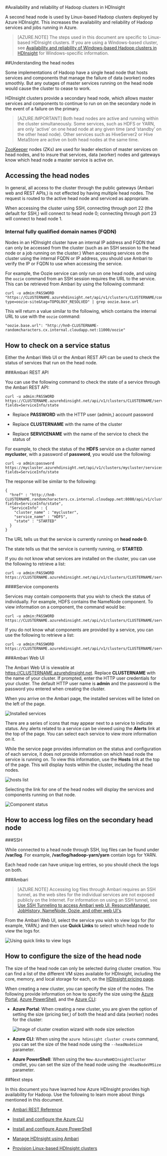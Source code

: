 <properties
	pageTitle="High availability features of Linux-based HDInsight (Hadoop) | Microsoft Azure"
	description="Learn how Linux-based HDInsight clusters improve reliability and availability by using an additional head node. You will learn how this impacts Hadoop services such as Ambari and Hive, as well as how to individually connect to each head node using SSH."
	services="hdinsight"
	editor="cgronlun"
	manager="paulettm"
	authors="Blackmist"
	documentationCenter=""
	tags="azure-portal"/>

<tags
	ms.service="hdinsight"
	ms.workload="big-data"
	ms.tgt_pltfrm="na"
	ms.devlang="multiple"
	ms.topic="article"
	ms.date="01/08/2016"
	ms.author="larryfr"/>

#Availability and reliability of Hadoop clusters in HDInsight

A second head node is used by Linux-based Hadoop clusters deployed by Azure HDInsight. This increases the availability and reliability of Hadoop services and jobs running in Azure.

> [AZURE.NOTE] The steps used in this document are specific to Linux-based HDInsight clusters. If you are using a Windows-based cluster, see [Availability and reliability of Windows-based Hadoop clusters in HDInsight](hdinsight-high-availability.md) for Windows-specific information.

##Understanding the head nodes

Some implementations of Hadoop have a single head node that hosts services and components that manage the failure of data (worker) nodes smoothly. But any outages of master services running on the head node would cause the cluster to cease to work.

HDInsight clusters provide a secondary head node, which allows master services and components to continue to run on on the secondary node in the event of a failure on the primary.

> [AZURE.IMPORTANT] Both head nodes are active and running within the cluster simultaneously. Some services, such as HDFS or YARN, are only 'active' on one head node at any given time (and ‘standby’ on the other head node). Other services such as HiveServer2 or Hive MetaStore are active on both head nodes at the same time.

[ZooKeeper](http://zookeeper.apache.org/ ) nodes (ZKs) are used for leader election of master services on head nodes, and to insure that services, data (worker) nodes and gateways know which head node a master service is active on.

## Accessing the head nodes

In general, all access to the cluster through the public gateways (Ambari web and REST APIs,) is not effected by having multiple head nodes. The request is routed to the active head node and serviced as appropriate.

When accessing the cluster using SSH, connecting through port 22 (the default for SSH,) will connect to head node 0; connecting through port 23 will connect to head node 1.

### Internal fully qualified domain names (FQDN)

Nodes in an HDInsight cluster have an internal IP address and FQDN that can only be accessed from the cluster (such as an SSH session to the head node or a job running on the cluster.) When accessing services on the cluster using the internal FQDN or IP address, you should use Ambari to verify the IP or FQDN to use when accessing the service.

For example, the Oozie service can only run on one head node, and using the `oozie` command from an SSH session requires the URL to the service. This can be retrieved from Ambari by using the following command:

	curl -u admin:PASSWORD "https://CLUSTERNAME.azurehdinsight.net/api/v1/clusters/CLUSTERNAME/configurations?type=oozie-site&tag=TOPOLOGY_RESOLVED" | grep oozie.base.url

This will return a value similar to the following, which contains the internal URL to use with the `oozie` command:

	"oozie.base.url": "http://hn0-CLUSTERNAME-randomcharacters.cx.internal.cloudapp.net:11000/oozie"

## How to check on a service status

Either the Ambari Web UI or the Ambari REST API can be used to check the status of services that run on the head node.

###Ambari REST API

You can use the following command to check the state of a service through the Ambari REST API:

	curl -u admin:PASSWORD https://CLUSTERNAME.azurehdinsight.net/api/v1/clusters/CLUSTERNAME/services/SERVICENAME?fields=ServiceInfo/state

* Replace **PASSWORD** with the HTTP user (admin,) account password

* Replace **CLUSTERNAME** with the name of the cluster

* Replace **SERVICENAME** with the name of the service to check the status of

For example, to check the status of the **HDFS** service on a cluster named **mycluster**, with a password of **password**, you would use the following:

	curl -u admin:password https://mycluster.azurehdinsight.net/api/v1/clusters/mycluster/services/HDFS?fields=ServiceInfo/state

The response will be similar to the following:

	{
	  "href" : "http://hn0-CLUSTERNAME.randomcharacters.cx.internal.cloudapp.net:8080/api/v1/clusters/mycluster/services/HDFS?fields=ServiceInfo/state",
	  "ServiceInfo" : {
	    "cluster_name" : "mycluster",
	    "service_name" : "HDFS",
	    "state" : "STARTED"
	  }
	}

The URL tells us that the service is currently running on **head node 0**.

The state tells us that the service is currently running, or **STARTED**.

If you do not know what services are installed on the cluster, you can use the following to retrieve a list:

	curl -u admin:PASSWORD https://CLUSTERNAME.azurehdinsight.net/api/v1/clusters/CLUSTERNAME/services

####Service components

Services may contain components that you wish to check the status of individually. For example, HDFS contains the NameNode component. To view information on a component, the command would be:

	curl -u admin:PASSWORD https://CLUSTERNAME.azurehdinsight.net/api/v1/clusters/CLUSTERNAME/services/SERVICE/components/component

If you do not know what components are provided by a service, you can use the following to retrieve a list:

	curl -u admin:PASSWORD https://CLUSTERNAME.azurehdinsight.net/api/v1/clusters/CLUSTERNAME/services/SERVICE/components/component

###Ambari Web UI

The Ambari Web UI is viewable at https://CLUSTERNAME.azurehdinsight.net. Replace **CLUSTERNAME** with the name of your cluster. If prompted, enter the HTTP user credentials for your cluster. The default HTTP user name is **admin** and the password is the password you entered when creating the cluster.

When you arrive on the Ambari page, the installed services will be listed on the left of the page.

![Installed services](./media/hdinsight-high-availability-linux/services.png)

There are a series of icons that may appear next to a service to indicate status. Any alerts related to a service can be viewed using the **Alerts** link at the top of the page. You can select each service to view more information on it.

While the service page provides information on the status and configuration of each service, it does not provide information on which head node the service is running on. To view this information, use the **Hosts** link at the top of the page. This will display hosts within the cluster, including the head nodes.

![hosts list](./media/hdinsight-high-availability-linux/hosts.png)

Selecting the link for one of the head nodes will display the services and components running on that node.

![Component status](./media/hdinsight-high-availability-linux/nodeservices.png)

## How to access log files on the secondary head node

###SSH

While connected to a head node through SSH, log files can be found under **/var/log**. For example, **/var/log/hadoop-yarn/yarn** contain logs for YARN.

Each head node can have unique log entries, so you should check the logs on both.

###Ambari

> [AZURE.NOTE] Accessing log files through Ambari requires an SSH tunnel, as the web sites for the individual services are not exposed publicly on the Internet. For information on using an SSH tunnel, see [Use SSH Tunneling to access Ambari web UI, ResourceManager, JobHistory, NameNode, Oozie, and other web UI's](hdinsight-linux-ambari-ssh-tunnel.md).

From the Ambari Web UI, select the service you wish to view logs for (for example, YARN,) and then use **Quick Links** to select which head node to view the logs for.

![Using quick links to view logs](./media/hdinsight-high-availability-linux/viewlogs.png)

## How to configure the size of the head node ##

The size of the head node can only be selected during cluster creation. You can find a list of the different VM sizes available for HDInsight, including the core, memory, and local storage for each, on the [HDInsight pricing page](https://azure.microsoft.com/pricing/details/hdinsight/).

When creating a new cluster, you can specify the size of the nodes. The following provide information on how to specify the size using the [Azure Portal][preview-portal], [Azure PowerShell][azure-powershell], and the [Azure CLI][azure-cli]:

* **Azure Portal**: When creating a new cluster, you are given the option of setting the size (pricing tier,) of both the head and data (worker) nodes for the cluster:

	![Image of cluster creation wizard with node size selection](./media/hdinsight-high-availability-linux/headnodesize.png)

* **Azure CLI**: When using the `azure hdinsight cluster create` command, you can set the size of the head node using the `--headNodeSize` parameter.

* **Azure PowerShell**: When using the `New-AzureRmHDInsightCluster` cmdlet, you can set the size of the head node using the `-HeadNodeVMSize` parameter.

##Next steps

In this document you have learned how Azure HDInsight provides high availability for Hadoop. Use the following to learn more about things mentioned in this document.

- [Ambari REST Reference](https://github.com/apache/ambari/blob/trunk/ambari-server/docs/api/v1/index.md)

- [Install and configure the Azure CLI](../xplat-cli-install.md)

- [Install and configure Azure PowerShell](../powershell-install-configure.md)

- [Manage HDInsight using Ambari](hdinsight-hadoop-manage-ambari.md)

- [Provision Linux-based HDInsight clusters](hdinsight-hadoop-provision-linux-clusters.md)

[preview-portal]: https://portal.azure.com/
[azure-powershell]: ../powershell-install-configure.md
[azure-cli]: ../xplat-cli-install.md
